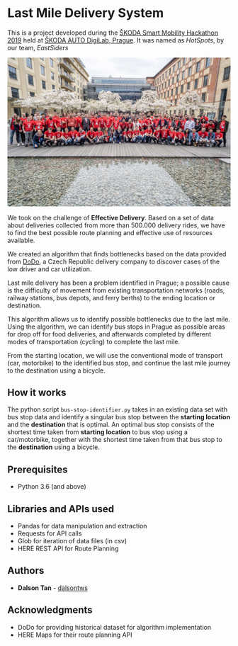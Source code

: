 # Last Mile Delivery System

This is a project developed during the [ŠKODA Smart Mobility Hackathon 2019](https://www.ceehacks.com/smhprague2019/) held at [ŠKODA AUTO DigiLab, Prague](https://skodaautodigilab.com/). It was named as *HotSpots*, by our team, *EastSiders*

![hackathon-group](images/group.jpg?raw=true "Title")

We took on the challenge of **Effective Delivery**.
Based on a set of data about deliveries collected from more than 500.000 delivery rides, we have to find the best possible route planning and effective use of resources available. 

We created an algorithm that finds bottlenecks based on the data provided from [DoDo](https://idodo.cz/en/for-partners-2/), a Czech Republic delivery company to discover cases of the low driver and car utilization.

Last mile delivery has been a problem identified in Prague; a possible cause is the difficulty of movement from existing transportation networks (roads,  railway stations, bus depots, and ferry berths) to the ending location or destination.

This algorithm allows us to identify possible bottlenecks due to the last mile. 
Using the algorithm, we can identify bus stops in Prague as possible areas for drop off for food deliveries, and afterwards completed by different modes of transportation (cycling) to complete the last mile. 

From the starting location, we will use the conventional mode of transport (car, motorbike) to the identified bus stop, and continue the last mile journey to the destination using a bicycle. 

## How it works

The python script `bus-stop-identifier.py` takes in an existing data set with bus stop data and identify a singular bus stop between the **starting location** and the **destination** that is optimal. 
An optimal bus stop consists of the shortest time taken from **starting location** to bus stop using a car/motorbike, together with the shortest time taken from that bus stop to the **destination** using a bicycle. 

## Prerequisites

- Python 3.6 (and above)

## Libraries and APIs used

- Pandas for data manipulation and extraction
- Requests for API calls 
- Glob for iteration of data files (in csv)
- HERE REST API for Route Planning


## Authors

* **Dalson Tan** - [dalsontws](https://github.com/dalsontws)

## Acknowledgments

* DoDo for providing historical dataset for algorithm implementation
* HERE Maps for their route planning API
